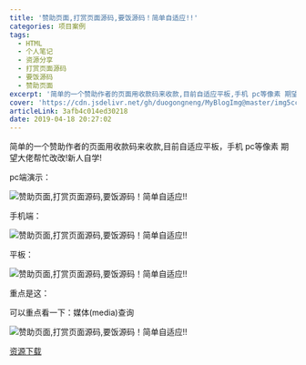 ```yaml
---
title: '赞助页面,打赏页面源码,要饭源码！简单自适应!!'
categories: 项目案例
tags:
  - HTML
  - 个人笔记
  - 资源分享
  - 打赏页面源码
  - 要饭源码
  - 赞助页面
excerpt: '简单的一个赞助作者的页面用收款码来收款,目前自适应平板,手机 pc等像素 期望大佬帮忙改改!新人自学!'
cover: 'https://cdn.jsdelivr.net/gh/duogongneng/MyBlogImg@master/img5cc2bb367edd4.jpg'
articleLink: 3afb4c014ed30218
date: 2019-04-18 20:27:02
---
```


简单的一个赞助作者的页面用收款码来收款,目前自适应平板，手机 pc等像素 期望大佬帮忙改改!新人自学!

pc端演示：

![赞助页面,打赏页面源码,要饭源码！简单自适应!!](https://cdn.jsdelivr.net/gh/duogongneng/MyBlogImg@master/img5cc2bb367edd4.jpg "赞助页面,打赏页面源码,要饭源码！简单自适应!!")

手机端：

![赞助页面,打赏页面源码,要饭源码！简单自适应!!](https://cdn.jsdelivr.net/gh/duogongneng/MyBlogImg@master/imgimg5cc2baeb78467.jpg "赞助页面,打赏页面源码,要饭源码！简单自适应!!")

平板：

![赞助页面,打赏页面源码,要饭源码！简单自适应!!](https://cdn.jsdelivr.net/gh/duogongneng/MyBlogImg@master/img5cc2bb0d3d9f1.jpg "赞助页面,打赏页面源码,要饭源码！简单自适应!!")

重点是这：

可以重点看一下：媒体(media)查询

![赞助页面,打赏页面源码,要饭源码！简单自适应!!](https://cdn.jsdelivr.net/gh/duogongneng/MyBlogImg@master/img5cc2bb2495e07.jpg "赞助页面,打赏页面源码,要饭源码！简单自适应!!")

[资源下载](https://github.com/duogongneng/Zanzhu)